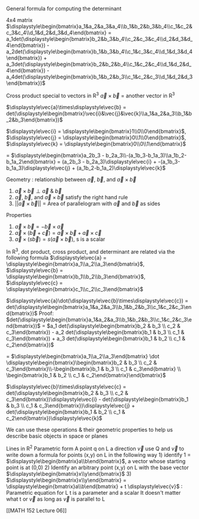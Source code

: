 General formula for computing the determinant

4x4 matrix
$\displaystyle\begin{bmatrix}a_1&a_2&a_3&a_4\\b_1&b_2&b_3&b_4\\c_1&c_2&c_3&c_4\\d_1&d_2&d_3&d_4\end{bmatrix} = a_1det(\displaystyle\begin{bmatrix}b_2&b_3&b_4\\c_2&c_3&c_4\\d_2&d_3&d_4\end{bmatrix}) - a_2det(\displaystyle\begin{bmatrix}b_1&b_3&b_4\\c_1&c_3&c_4\\d_1&d_3&d_4\end{bmatrix}) + a_3det(\displaystyle\begin{bmatrix}b_2&b_2&b_4\\c_1&c_2&c_4\\d_1&d_2&d_4\end{bmatrix}) - a_4det(\displaystyle\begin{bmatrix}b_1&b_2&b_3\\c_1&c_2&c_3\\d_1&d_2&d_3\end{bmatrix})$

Cross product
	special to vectors in R<sup>3</sup>
$\displaystyle\vec{a}\times\displaystyle\vec{b}$ = another vector in R<sup>3</sup>

$\displaystyle\vec{a}\times\displaystyle\vec{b} = det(\displaystyle\begin{bmatrix}\vec{i}&\vec{j}&\vec{k}\\a_1&a_2&a_3\\b_1&b_2&b_3\end{bmatrix})$

$\displaystyle\vec{i} = \displaystyle\begin{bmatrix}1\\0\\0\end{bmatrix}$, $\displaystyle\vec{j} = \displaystyle\begin{bmatrix}0\\1\\0\end{bmatrix}$, $\displaystyle\vec{k} = \displaystyle\begin{bmatrix}0\\0\\1\end{bmatrix}$

= $\displaystyle\begin{bmatrix}a_2b_3 - b_2a_3\\-(a_1b_3-b_1a_3)\\a_1b_2-b_1a_2\end{bmatrix} = (a_2b_3 - b_2a_3)\displaystyle\vec{i} + -(a_1b_3-b_1a_3)\displaystyle\vec{j} + (a_1b_2-b_1a_2)\displaystyle\vec{k}$

Geometry : relationship between $\displaystyle\vec{a}$, $\displaystyle\vec{b}$, and $\displaystyle\vec{a}\times\displaystyle\vec{b}$
1) $\displaystyle\vec{a}\times\displaystyle\vec{b}\perp \displaystyle\vec{a}$ &  $\displaystyle\vec{b}$
2)  $\displaystyle\vec{a}$, $\displaystyle\vec{b}$, and $\displaystyle\vec{a}\times\displaystyle\vec{b}$ satisfy the right hand rule
3) $||\displaystyle\vec{a}\times\displaystyle\vec{b}||$ = Area of parallelogram with $\displaystyle\vec{a}$ and $\displaystyle\vec{b}$ as sides

Properties
1) $\displaystyle\vec{a}\times\displaystyle\vec{b} = -\displaystyle\vec{b}\times\displaystyle\vec{a}$
2) $\displaystyle\vec{a}\times(\displaystyle\vec{b} + \displaystyle\vec{c}) = \displaystyle\vec{a}\times\displaystyle\vec{b} + \displaystyle\vec{a}\times\displaystyle\vec{c}$
3) $\displaystyle\vec{a}\times(s\displaystyle\vec{b}) = s(\displaystyle\vec{a}\times\displaystyle\vec{b})$, s is a scalar

In R<sup>3</sup>, dot product, cross product, and determinant are related via the following formula
$\displaystyle\vec{a} = \displaystyle\begin{bmatrix}a_1\\a_2\\a_3\end{bmatrix}$, $\displaystyle\vec{b} = \displaystyle\begin{bmatrix}b_1\\b_2\\b_3\end{bmatrix}$, $\displaystyle\vec{c} = \displaystyle\begin{bmatrix}c_1\\c_2\\c_3\end{bmatrix}$

$\displaystyle\vec{a}\dot(\displaystyle\vec{b}\times\displaystyle\vec{c}) = det(\displaystyle\begin{bmatrix}a_1&a_2&a_3\\b_1&b_2&b_3\\c_1&c_2&c_3\end{bmatrix})$
Proof:
$det(\displaystyle\begin{bmatrix}a_1&a_2&a_3\\b_1&b_2&b_3\\c_1&c_2&c_3\end{bmatrix})$ = $a_1 det(\displaystyle\begin{bmatrix}b_2 & b_3 \\ c_2 & c_3\end{bmatrix}) - a_2 det(\displaystyle\begin{bmatrix}b_1 & b_3 \\ c_1 & c_3\end{bmatrix}) + a_3 det(\displaystyle\begin{bmatrix}b_1 & b_2 \\ c_1 & c_2\end{bmatrix})$

= $\displaystyle\begin{bmatrix}a_1\\a_2\\a_3\end{bmatrix} \dot \displaystyle\begin{bmatrix}\begin{bmatrix}b_2 & b_3 \\ c_2 & c_3\end{bmatrix}\\-\begin{bmatrix}b_1 & b_3 \\ c_1 & c_3\end{bmatrix} \\ \begin{bmatrix}b_1 & b_2 \\ c_1 & c_2\end{bmatrix}\end{bmatrix}$

$\displaystyle\vec{b}\times\displaystyle\vec{c} = det(\displaystyle\begin{bmatrix}b_2 & b_3 \\ c_2 & c_3\end{bmatrix})\displaystyle\vec{i} - det(\displaystyle\begin{bmatrix}b_1 & b_3 \\ c_1 & c_3\end{bmatrix})\displaystyle\vec{j} + det(\displaystyle\begin{bmatrix}b_1 & b_2 \\ c_1 & c_2\end{bmatrix})\displaystyle\vec{k}$

We can use these operations & their geometric properties to help us describe basic objects in space or planes

Lines in R<sup>2</sup> 
	Parametric form
		A point q on L
		a direction $\displaystyle\vec{v}$
		use Q and $\displaystyle\vec{v}$ to write down a formula for points (x,y) on L in the following way
			1) identify 1 = $\displaystyle\begin{bmatrix}a\\b\end{bmatrix}$, a vector whose starting point is at (0,0)
			2) Identify an arbitrary point (x,y) on L with the base vector $\displaystyle\begin{bmatrix}x\\y\end{bmatrix}$
			3) $\displaystyle\begin{bmatrix}x\\y\end{bmatrix} = \displaystyle\begin{bmatrix}a\\b\end{bmatrix} + t \displaystyle\vec{v}$ : Parametric equation for L
				t is a parameter and a scalar
			It doesn't matter what t or $\displaystyle\vec{v}$ as long as $\displaystyle\vec{v}$ is parallel to L

[[MATH 152 Lecture 06]]